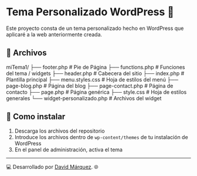 # Tema Personalizado WordPress 🚀

Este proyecto consta de un tema personalizado hecho en WordPress que aplicaré a la web anteriormente creada.

## 📂 Archivos
miTema1/
├── footer.php # Pie de Página
├── functions.php # Funciones del tema / widgets
├── header.php # Cabecera del sitio
├── index.php # Plantilla principal
├── menu.styles.css # Hoja de estilos del menú
├── page-blog.php # Página del blog
├── page-contact.php # Página de contacto
├── page.php # Página genérica
├── style.css # Hoja de estilos generales
└── widget-personalizado.php # Archivos del widget

## 🔧 Como instalar

1. Descarga los archivos del repositorio
2. Introduce los archivos dentro de `wp-content/themes` de tu instalación de WordPress
3. En el panel de administración, activa el tema

---

💻 Desarrollado por [David Márquez](https://github.com/davsark). 🌐
